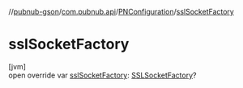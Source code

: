 //[pubnub-gson](../../../index.md)/[com.pubnub.api](../index.md)/[PNConfiguration](index.md)/[sslSocketFactory](ssl-socket-factory.md)

# sslSocketFactory

[jvm]\
open override var [sslSocketFactory](ssl-socket-factory.md): [SSLSocketFactory](https://docs.oracle.com/javase/8/docs/api/javax/net/ssl/SSLSocketFactory.html)?
